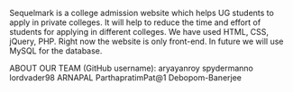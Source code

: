 Sequelmark is a college admission website which helps UG students to apply in private colleges.
It will help to reduce the time and effort of students for applying in different colleges. We have used HTML, CSS, jQuery,
PHP. Right now the website is only front-end. In future we will use MySQL for the database.

ABOUT OUR TEAM (GitHub username):
aryayanroy
spydermanno
lordvader98
ARNAPAL
ParthapratimPat@1
Debopom-Banerjee
